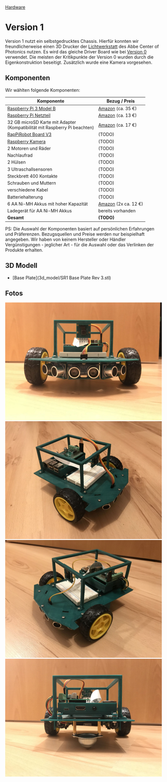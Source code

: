 [Hardware](..)

# Version 1

Version 1 nutzt ein selbstgedrucktes Chassis. Hierfür konnten wir freundlicherweise einen 3D Drucker der [Lichtwerkstatt](http://www.acp.uni-jena.de/lichtwerkstatt.html) des Abbe Center of Photonics nutzen. Es wird das gleiche Driver Board wie bei [Version 0](../version0/) verwendet. Die meisten der Kritikpunkte der Version 0 wurden durch die Eigenkonstruktion beseitigt. Zusätzlich wurde eine Kamera vorgesehen.

## Komponenten

Wir wählten folgende Komponenten:

Komponente | Bezug / Preis
-----------|------------
[Raspberry Pi 3 Model B](https://www.raspberrypi.org/products/raspberry-pi-3-model-b/) | [Amazon](https://www.amazon.de/gp/product/B01CD5VC92/) (ca. 35 €)
[Raspberry Pi Netzteil](https://www.raspberrypi.org/products/raspberry-pi-universal-power-supply/) | [Amazon](https://www.amazon.de/Raspberry-Offizielles-Pi-Netzteil-schwarz/dp/B01DP8O5A4/) (ca. 13 €)
32 GB microSD Karte mit Adapter<br/>(Kompatibilität mit Raspberry Pi beachten) | [Amazon](https://www.amazon.de/gp/product/B073JWXGNT/) (ca. 17 €)
[RapPiRobot Board V3](https://www.monkmakes.com/rrb3/) | (TODO)
[Raspberry Kamera](https://www.raspberrypi.org/products/camera-module-v2/) | (TODO)
2 Motoren und Räder | (TODO)
Nachlaufrad | (TODO)
2 Hülsen | (TODO)
3 Ultraschallsensoren | (TODO)
Steckbrett 400 Kontakte | (TODO)
Schrauben und Muttern | (TODO)
verschiedene Kabel | (TODO)
Batteriehalterung | (TODO)
6 AA Ni-MH Akkus mit hoher Kapazität | [Amazon](https://www.amazon.de/gp/product/B00JVV8HRW/) (2x ca. 12 €)
Ladegerät für AA Ni-MH Akkus | bereits vorhanden
**Gesamt** | **(TODO)**

PS: Die Auswahl der Komponenten basiert auf persönlichen Erfahrungen und Präferenzen. Bezugsquellen und Preise werden nur beispielhaft angegeben. Wir haben von keinem Hersteller oder Händler Vergünstigungen - jeglicher Art - für die Auswahl oder das Verlinken der Produkte erhalten.

## 3D Modell

* [Base Plate](3d_model/SR1 Base Plate Rev 3.stl)

## Fotos

![vorn](images/v1_12.jpg)
![rechts](images/v1_top1.jpg)
![links](images/v1_top11.jpg)
![hinten](images/v1_6.jpg)

